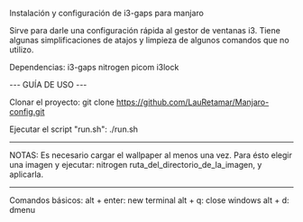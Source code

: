 Instalación y configuración de i3-gaps para manjaro

Sirve para darle una configuración rápida al gestor de ventanas i3.
Tiene algunas simplificaciones de atajos y limpieza de algunos comandos que no utilizo. 


Dependencias:
i3-gaps
nitrogen
picom
i3lock




--- GUÍA DE USO ---

Clonar el proyecto: git clone https://github.com/LauRetamar/Manjaro-config.git

Ejecutar el script "run.sh": ./run.sh

--------------------


NOTAS:
Es necesario cargar el wallpaper al menos una vez. Para ésto elegir una imagen y ejecutar: nitrogen ruta_del_directorio_de_la_imagen, y aplicarla.


--------------------

Comandos básicos:
alt + enter: new terminal
alt + q: close windows
alt + d: dmenu
